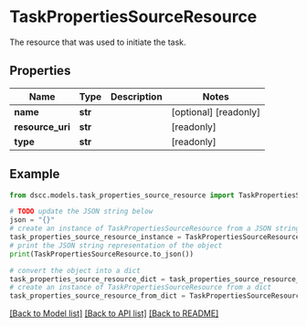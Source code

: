 # TaskPropertiesSourceResource

The resource that was used to initiate the task.

## Properties

Name | Type | Description | Notes
------------ | ------------- | ------------- | -------------
**name** | **str** |  | [optional] [readonly] 
**resource_uri** | **str** |  | [readonly] 
**type** | **str** |  | [readonly] 

## Example

```python
from dscc.models.task_properties_source_resource import TaskPropertiesSourceResource

# TODO update the JSON string below
json = "{}"
# create an instance of TaskPropertiesSourceResource from a JSON string
task_properties_source_resource_instance = TaskPropertiesSourceResource.from_json(json)
# print the JSON string representation of the object
print(TaskPropertiesSourceResource.to_json())

# convert the object into a dict
task_properties_source_resource_dict = task_properties_source_resource_instance.to_dict()
# create an instance of TaskPropertiesSourceResource from a dict
task_properties_source_resource_from_dict = TaskPropertiesSourceResource.from_dict(task_properties_source_resource_dict)
```
[[Back to Model list]](../README.md#documentation-for-models) [[Back to API list]](../README.md#documentation-for-api-endpoints) [[Back to README]](../README.md)


